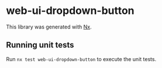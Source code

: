 # web-ui-dropdown-button

This library was generated with [Nx](https://nx.dev).

## Running unit tests

Run `nx test web-ui-dropdown-button` to execute the unit tests.
